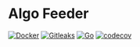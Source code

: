 # Algo Feeder

[![Docker](https://github.com/mikesupertrampster/algo-feeder/actions/workflows/docker.yml/badge.svg)](https://github.com/mikesupertrampster/algo-feeder/actions/workflows/docker.yml)
[![Gitleaks](https://github.com/mikesupertrampster/algo-feeder/actions/workflows/gitleaks.yml/badge.svg)](https://github.com/mikesupertrampster/algo-feeder/actions/workflows/gitleaks.yml)
[![Go](https://github.com/mikesupertrampster/algo-feeder/actions/workflows/go.yml/badge.svg)](https://github.com/mikesupertrampster/algo-feeder/actions/workflows/go.yml)
[![codecov](https://codecov.io/gh/mikesupertrampster/algo-feeder/branch/master/graph/badge.svg?token=2ETY3C3UW9)](https://codecov.io/gh/mikesupertrampster/algo-feeder)
